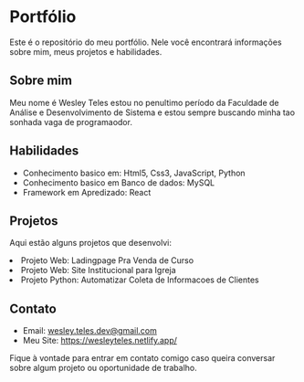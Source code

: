 <h1>Portfólio</h1>

Este é o repositório do meu portfólio. Nele você encontrará informações sobre mim, meus projetos e habilidades.

<h2>Sobre mim</h2>

Meu nome é Wesley Teles estou no penultimo período da Faculdade de Análise e Desenvolvimento de Sistema e estou sempre buscando minha tao sonhada vaga de programaodor.

<h2>Habilidades</h2>

- Conhecimento basico em: Html5, Css3, JavaScript, Python
- Conhecimento basico em Banco de dados: MySQL
- Framework em Apredizado: React

<h2>Projetos</h2>

Aqui estão alguns projetos que desenvolvi:

<li> Projeto Web: Ladingpage Pra Venda de Curso </li> 
<li> Projeto Web: Site Institucional para Igreja</li>
<li> Projeto Python: Automatizar Coleta de Informacoes de Clientes</li>

<h2>Contato</h2>

- Email: wesley.teles.dev@gmail.com
- Meu Site: https://wesleyteles.netlify.app/

Fique à vontade para entrar em contato comigo caso queira conversar sobre algum projeto ou oportunidade de trabalho.